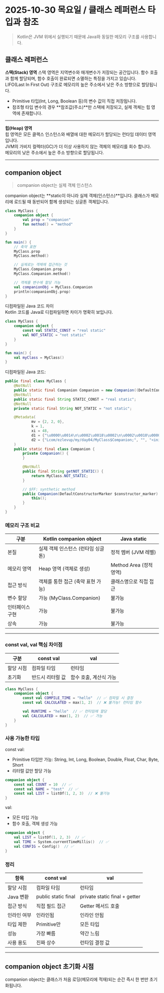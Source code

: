 # 2025-10-30 목요일 / 클래스 레퍼런스 타입과 참조

> Kotlin은 JVM 위에서 실행되기 때문에 Java와 동일한 메모리 구조를 사용합니다.

## 클래스 레퍼런스

**스택(Stack) 영역**
스택 영역은 지역변수와 매개변수가 저장되는 공간입니다. 함수 호출과 함께 할당되며, 함수 호출이 완료되면 소멸하는 특징을 가지고 있습니다.  
LIFO(Last In First Out) 구조로 메모리의 높은 주소에서 낮은 주소 방향으로 할당됩니다.

- Primitive 타입(Int, Long, Boolean 등)의 변수 값이 직접 저장됩니다.
- 참조형 타입 변수의 경우 **참조값(주소)**만 스택에 저장되고, 실제 객체는 힙 영역에 존재합니다.

***

**힙(Heap) 영역**  
힙 영역은 모든 클랙스 인스턴스와 배열에 대한 메모리가 할당되는 런타임 데이터 영역입니다.  
JVM의 가비지 컬렉터(GC)가 더 이상 사용하지 않는 객체의 메모리를 회수 합니다.  
메모리의 낮은 주소에서 높은 주소 방향으로 할당됩니다.

---

## companion object

> companion object는 실제 객체 인스턴스

companion object는 **static이 아니라 실제 객체(인스턴스)**입니다. 클래스가 메모리에 로드될 때 동반되어 함께 생성되는 싱글톤 객체입니다.

```kotlin
class MyClass {
    companion object {
        val prop = "companion"
        fun method() = "method"
    }
}

fun main() {
    // 축약 표현
    MyClass.prop
    MyClass.method()

    // 실제로는 객체에 접근하는 것
    MyClass.Companion.prop
    MyClass.Companion.method()

    // 객체를 변수에 할당 가능
    val companionObj = MyClass.Companion
    println(companionObj.prop)
}

```

디컴파일된 Java 코드 차이  
Kotlin 코드를 Java로 디컴파일하면 차이가 명확히 보입니다.

```kotlin
class MyClass {
    companion object {
        const val STATIC_CONST = "real static"
        val NOT_STATIC = "not static"
    }
}

fun main() {
    val myClass = MyClass()
}
```

디컴파일된 Java 코드:

```java
public final class MyClass {
    @NotNull
    public static final Companion Companion = new Companion((DefaultConstructorMarker) null);
    @NotNull
    public static final String STATIC_CONST = "real static";
    @NotNull
    private static final String NOT_STATIC = "not static";

    @Metadata(
            mv = {2, 2, 0},
            k = 1,
            xi = 48,
            d1 = {"\u0000\u0014\n\u0002\u0018\u0002\n\u0002\u0010\u0000\n\u0002\b\u0003\n\u0002\u0010\u000e\n\u0002\b\u0004\b\u0086\u0003\u0018\u00002\u00020\u0001B\t\b\u0002¢\u0006\u0004\b\u0002\u0010\u0003R\u000e\u0010\u0004\u001a\u00020\u0005X\u0086T¢\u0006\u0002\n\u0000R\u0014\u0010\u0006\u001a\u00020\u0005X\u0086D¢\u0006\b\n\u0000\u001a\u0004\b\u0007\u0010\b¨\u0006\t"},
            d2 = {"Lcom/ezlevup/my/day04/MyClass$Companion;", "", "<init>", "()V", "STATIC_CONST", "", "NOT_STATIC", "getNOT_STATIC", "()Ljava/lang/String;", "Sources of kotlinstudy.main"}
    )
    public static final class Companion {
        private Companion() {
        }

        @NotNull
        public final String getNOT_STATIC() {
            return MyClass.NOT_STATIC;
        }

        // $FF: synthetic method
        public Companion(DefaultConstructorMarker $constructor_marker) {
            this();
        }
    }
}
```

### 메모리 구조 비교

| 구분       | Kotlin companion object | Java static         |
|----------|-------------------------|---------------------|
| 본질       | 실제 객체 인스턴스 (런타임 싱글톤)    | 정적 멤버 (JVM 레벨)      |
| 메모리 영역   | Heap 영역 (객체로 생성)        | Method Area (정적 영역) |
| 접근 방식    | 객체를 통한 접근 (축약 표현 가능)    | 클래스명으로 직접 접근        |
| 변수 할당    | 가능 (MyClass.Companion)  | 불가능                 |
| 인터페이스 구현 | 가능                      | 불가능                 |
| 상속       | 가능                      | 불가능                 |

---

### const val, val 핵심 차이점

| 구분    | const val | val           |
|-------|-----------|---------------|
| 할당 시점 | 컴파일 타임    | 런타임           |
| 초기화   | 반드시 리터럴 값 | 함수 호출, 계산식 가능 |

```kotlin
class MyClass {
    companion object {
        const val COMPILE_TIME = "hello"  // ✅ 컴파일 시 결정
        const val CALCULATED = max(1, 2)  // ❌ 불가능! 런타임 함수

        val RUNTIME = "hello"  // ✅ 런타임에 할당
        val CALCULATED = max(1, 2)  // ✅ 가능
    }
}

```

### 사용 가능한 타입

const val:

- Primitive 타입만 가능: String, Int, Long, Boolean, Double, Float, Char, Byte, Short
- 리터럴 값만 할당 가능

```kotlin
companion object {
    const val COUNT = 10  // ✅
    const val NAME = "test"  // ✅
    const val LIST = listOf(1, 2, 3)  // ❌ 불가능
}

```

val:

- 모든 타입 가능
- 함수 호출, 객체 생성 가능

```kotlin
companion object {
    val LIST = listOf(1, 2, 3)  // ✅
    val TIME = System.currentTimeMillis()  // ✅
    val CONFIG = Config()  // ✅
}

```

### 정리

| 항목      | const val           | val                           |
|---------|---------------------|-------------------------------|
| 할당 시점   | 컴파일 타임              | 런타임                           |
| Java 변환 | public static final | private static final + getter |
| 접근 방식   | 직접 필드 접근            | Getter 메서드 호출                 |
| 인라인 여부  | 인라인됨                | 인라인 안됨                        |
| 타입 제한   | Primitive만          | 모든 타입                         |
| 성능      | 가장 빠름               | 약간 느림                         |
| 사용 용도   | 진짜 상수               | 런타임 결정 값                      |

---

## companion object 초기화 시점

companion object는 클래스가 처음 로딩(메모리에 적재)되는 순간 즉시 한 번만 초기화됩니다.

